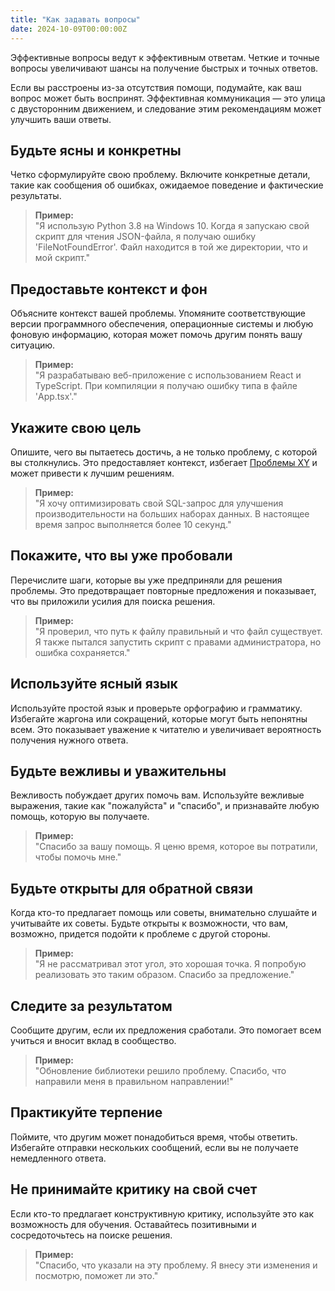 ```yaml
---
title: "Как задавать вопросы"
date: 2024-10-09T00:00:00Z
---
```


Эффективные вопросы ведут к эффективным ответам. Четкие и точные вопросы увеличивают шансы на
получение быстрых и точных ответов.

Если вы расстроены из-за отсутствия помощи, подумайте, как ваш вопрос может быть воспринят.
Эффективная коммуникация — это улица с двусторонним движением, и следование этим рекомендациям
может улучшить ваши ответы.

## Будьте ясны и конкретны

Четко сформулируйте свою проблему. Включите конкретные детали, такие как сообщения об ошибках,
ожидаемое поведение и фактические результаты.

> **Пример:**  
> "Я использую Python 3.8 на Windows 10. Когда я запускаю свой скрипт для чтения JSON-файла,
> я получаю ошибку 'FileNotFoundError'. Файл находится в той же директории, что и мой скрипт."

## Предоставьте контекст и фон

Объясните контекст вашей проблемы. Упомяните соответствующие версии программного обеспечения,
операционные системы и любую фоновую информацию, которая может помочь другим понять вашу ситуацию.

> **Пример:**  
> "Я разрабатываю веб-приложение с использованием React и TypeScript.
> При компиляции я получаю ошибку типа в файле 'App.tsx'."

## Укажите свою цель

Опишите, чего вы пытаетесь достичь, а не только проблему, с которой вы столкнулись. Это
предоставляет контекст, избегает [Проблемы XY](https://xyproblem.info/) и может привести к лучшим
решениям.

> **Пример:**  
> "Я хочу оптимизировать свой SQL-запрос для улучшения производительности на
> больших наборах данных. В настоящее время запрос выполняется более 10 секунд."

## Покажите, что вы уже пробовали

Перечислите шаги, которые вы уже предприняли для решения проблемы. Это предотвращает повторные
предложения и показывает, что вы приложили усилия для поиска решения.

> **Пример:**  
> "Я проверил, что путь к файлу правильный и что файл существует.
> Я также пытался запустить скрипт с правами администратора, но ошибка сохраняется."

## Используйте ясный язык

Используйте простой язык и проверьте орфографию и грамматику. Избегайте жаргона или сокращений,
которые могут быть непонятны всем. Это показывает уважение к читателю и увеличивает вероятность
получения нужного ответа.

## Будьте вежливы и уважительны

Вежливость побуждает других помочь вам. Используйте вежливые выражения, такие как "пожалуйста"
и "спасибо", и признавайте любую помощь, которую вы получаете.

> **Пример:**  
> "Спасибо за вашу помощь. Я ценю время, которое вы потратили, чтобы помочь мне."

## Будьте открыты для обратной связи

Когда кто-то предлагает помощь или советы, внимательно слушайте и учитывайте их советы.
Будьте открыты к возможности, что вам, возможно, придется подойти к проблеме с другой стороны.

> **Пример:**  
> "Я не рассматривал этот угол, это хорошая точка.
> Я попробую реализовать это таким образом. Спасибо за предложение."

## Следите за результатом

Сообщите другим, если их предложения сработали. Это помогает всем учиться и вносит вклад в
сообщество.

> **Пример:**  
> "Обновление библиотеки решило проблему. Спасибо, что направили меня в правильном направлении!"

## Практикуйте терпение

Поймите, что другим может понадобиться время, чтобы ответить. Избегайте отправки нескольких
сообщений, если вы не получаете немедленного ответа.

## Не принимайте критику на свой счет

Если кто-то предлагает конструктивную критику, используйте это как возможность для обучения.
Оставайтесь позитивными и сосредоточьтесь на поиске решения.

> **Пример:**  
> "Спасибо, что указали на эту проблему. Я внесу эти изменения и посмотрю, поможет ли это."
